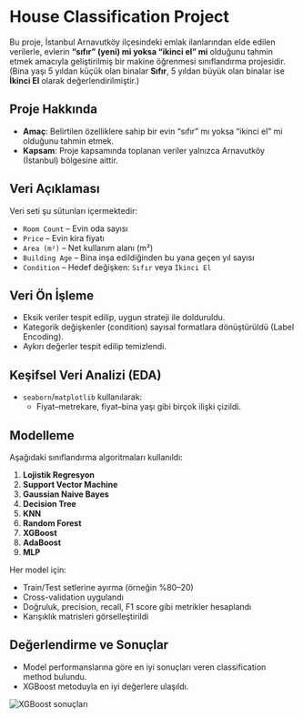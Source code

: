 # House Classification Project

Bu proje, İstanbul Arnavutköy ilçesindeki emlak ilanlarından elde edilen verilerle, evlerin **“sıfır” (yeni) mi yoksa “ikinci el” mi** olduğunu tahmin etmek amacıyla geliştirilmiş bir makine öğrenmesi sınıflandırma projesidir. (Bina yaşı 5 yıldan küçük olan binalar **Sıfır**, 5 yıldan büyük olan binalar ise **İkinci El** olarak değerlendirilmiştir.)

## Proje Hakkında 

- **Amaç**: Belirtilen özelliklere sahip bir evin “sıfır” mı yoksa “ikinci el” mi olduğunu tahmin etmek.  
- **Kapsam**: Proje kapsamında toplanan veriler yalnızca Arnavutköy (İstanbul) bölgesine aittir.

## Veri Açıklaması

Veri seti şu sütunları içermektedir:

- `Room Count` – Evin oda sayısı  
- `Price` – Evin kira fiyatı   
- `Area (m²)` – Net kullanım alanı (m²)    
- `Building Age` – Bina inşa edildiğinden bu yana geçen yıl sayısı  
- `Condition` – Hedef değişken: `Sıfır` veya `İkinci El`

## Veri Ön İşleme 

- Eksik veriler tespit edilip, uygun strateji ile dolduruldu. 
- Kategorik değişkenler (condition) sayısal formatlara dönüştürüldü (Label Encoding).  
- Aykırı değerler tespit edilip temizlendi.

## Keşifsel Veri Analizi (EDA) 

- `seaborn`/`matplotlib` kullanılarak:
  - Fiyat–metrekare, fiyat–bina yaşı gibi birçok ilişki çizildi.

## Modelleme

Aşağıdaki sınıflandırma algoritmaları kullanıldı:

1. **Lojistik Regresyon**  
2. **Support Vector Machine**  
3. **Gaussian Naive Bayes**  
4. **Decision Tree**  
5. **KNN**
6. **Random Forest**
7. **XGBoost**
8. **AdaBoost**
9. **MLP**

Her model için:
- Train/Test setlerine ayırma (örneğin %80–20)
- Cross-validation uygulandı 
- Doğruluk, precision, recall, F1 score gibi metrikler hesaplandı
- Karışıklık matrisleri görselleştirildi

## Değerlendirme ve Sonuçlar 

- Model performanslarına göre en iyi sonuçları veren classification method bulundu. 
- XGBoost metoduyla en iyi değerlere ulaşıldı. 

![XGBoost sonuçları](https://i.imgur.com/o4tmJlq.jpeg)
